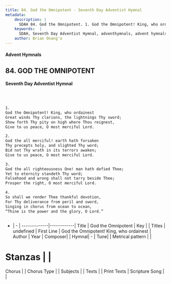 ```yaml
---
title: 84. God the Omnipotent - Seventh Day Adventist Hymnal
metadata:
    description: |
      SDAH 84. God the Omnipotent. 1. God the Omnipotent! King, who ordainest Great winds Thy clarions, the lightnings Thy sword; Show forth Thy pity on high where Thou reignest, Give to us peace, O most merciful Lord.
    keywords:  |
      SDAH, Seventh Day Adventist Hymnal, adventhymnals, advent hymnals, God the Omnipotent, God the Omnipotent! King, who ordainest 
    author: Brian Onang'o
---
```


#### Advent Hymnals
## 84. GOD THE OMNIPOTENT
#### Seventh Day Adventist Hymnal

```txt



1.
God the Omnipotent! King, who ordainest
Great winds Thy clarions, the lightnings Thy sword;
Show forth Thy pity on high where Thou reignest,
Give to us peace, O most merciful Lord.

2.
God the all merciful! earth hath forsaken
Thy precepts holy, and slighted Thy word;
Bid not Thy wrath in its terrors awaken;
Give to us peace, O most merciful Lord.

3.
God the all righteousness One! man hath defied Thee;
Yet to eternity standeth Thy word;
Falsehood and wrong shall not tarry beside Thee;
Prosper the right, O most merciful Lord.

4.
So shall we render Thee thankful devotion,
For Thy deliverance from peril and sword,
Singing in chorus from ocean to ocean,
“Thine is the power and the glory, O Lord.”



```

- |   -  |
-------------|------------|
Title | God the Omnipotent |
Key |  |
Titles | undefined |
First Line | God the Omnipotent! King, who ordainest |
Author | 
Year | 
Composer|  |
Hymnal|  - |
Tune|  |
Metrical pattern | |
# Stanzas |  |
Chorus |  |
Chorus Type |  |
Subjects |  |
Texts |  |
Print Texts | 
Scripture Song |  |
  
